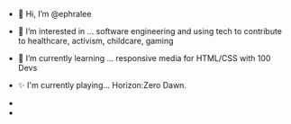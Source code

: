 - 👋 Hi, I’m @ephralee
- 👀 I’m interested in ... software engineering and using tech to contribute to healthcare, activism, childcare, gaming
- 🌱 I’m currently learning ... responsive media for HTML/CSS with 100 Devs
- ✨ I'm currently playing... Horizon:Zero Dawn. 
  
- 
- 
<!---
ephralee/ephralee is a ✨ special ✨ repository because its `README.md` (this file) appears on your GitHub profile.
You can click the Preview link to take a look at your changes.
--->
